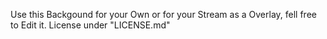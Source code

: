 Use this Backgound for your Own or for your Stream as a Overlay, fell free to Edit it. License under "LICENSE.md"
